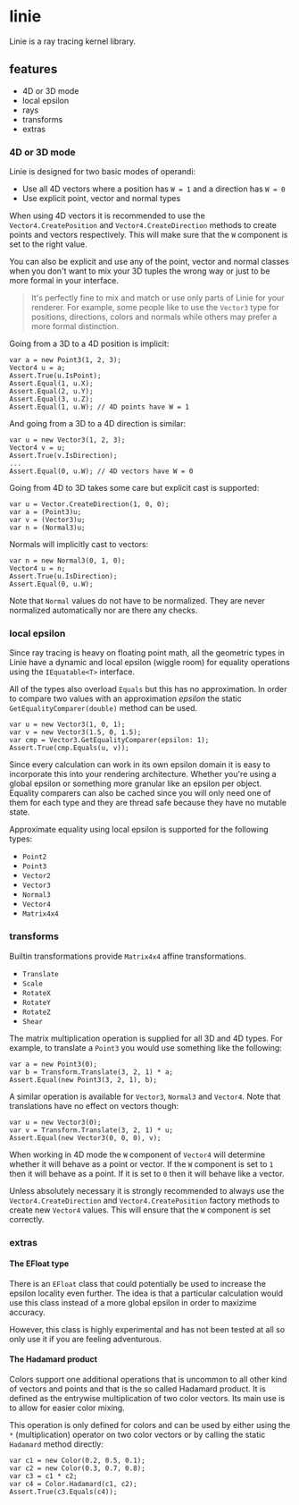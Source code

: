# linie
Linie is a ray tracing kernel library.

## features
* 4D or 3D mode
* local epsilon
* rays
* transforms
* extras

### 4D or 3D mode
Linie is designed for two basic modes of operandi:

* Use all 4D vectors where a position has `W = 1` and a direction has `W = 0`
* Use explicit point, vector and normal types

When using 4D vectors it is recommended to use the `Vector4.CreatePosition` and
`Vector4.CreateDirection` methods to create points and vectors respectively. This
will make sure that the `W` component is set to the right value.

You can also be explicit and use any of the point, vector and normal classes when you don't want to mix your 3D tuples the wrong way or just to be more formal in
your interface.

> It's perfectly fine to mix and match or use only parts of Linie for your
> renderer. For example, some people like to use the `Vector3` type for
> positions, directions, colors and normals while others may prefer a more formal
> distinction.

Going from a 3D to a 4D position is implicit:
```
var a = new Point3(1, 2, 3);
Vector4 u = a;
Assert.True(u.IsPoint);
Assert.Equal(1, u.X);
Assert.Equal(2, u.Y);
Assert.Equal(3, u.Z);
Assert.Equal(1, u.W); // 4D points have W = 1
```

And going from a 3D to a 4D direction is similar:
```
var u = new Vector3(1, 2, 3);
Vector4 v = u;
Assert.True(v.IsDirection);
...
Assert.Equal(0, u.W); // 4D vectors have W = 0
```

Going from 4D to 3D takes some care but explicit cast is supported:
```
var u = Vector.CreateDirection(1, 0, 0);
var a = (Point3)u;
var v = (Vector3)u;
var n = (Normal3)u;
```

Normals will implicitly cast to vectors:
```
var n = new Normal3(0, 1, 0);
Vector4 u = n;
Assert.True(u.IsDirection);
Assert.Equal(0, u.W);
```

Note that `Normal` values do not have to be normalized. They are never
normalized automatically nor are there any checks.

### local epsilon
Since ray tracing is heavy on floating point math, all the geometric types in
Linie have a dynamic and local epsilon (wiggle room) for equality operations
using the `IEquatable<T>` interface.

All of the types also overload `Equals` but this has no approximation. In order
to compare two values with an approximation *epsilon* the static
`GetEqualityComparer(double)` method can be used.
```
var u = new Vector3(1, 0, 1);
var v = new Vector3(1.5, 0, 1.5);
var cmp = Vector3.GetEqualityComparer(epsilon: 1);
Assert.True(cmp.Equals(u, v));
```

Since every calculation can work in its own epsilon domain it is easy to
incorporate this into your rendering architecture. Whether you're using a
global epsilon or something more granular like an epsilon per object. Equality
comparers can also be cached since you will only need one of them for each type
and they are thread safe because they have no mutable state.

Approximate equality using local epsilon is supported for the following types:
* `Point2`
* `Point3`
* `Vector2`
* `Vector3`
* `Normal3`
* `Vector4`
* `Matrix4x4`

### transforms
Builtin transformations provide `Matrix4x4` affine transformations.

* `Translate`
* `Scale`
* `RotateX`
* `RotateY`
* `RotateZ`
* `Shear`

The matrix multiplication operation is supplied for all 3D and 4D types. For 
example, to translate a `Point3` you would use something like the following:
```
var a = new Point3(0);
var b = Transform.Translate(3, 2, 1) * a;
Assert.Equal(new Point3(3, 2, 1), b);
```

A similar operation is available for `Vector3`, `Normal3` and `Vector4`. Note
that translations have no effect on vectors though:
```
var u = new Vector3(0);
var v = Transform.Translate(3, 2, 1) * u;
Assert.Equal(new Vector3(0, 0, 0), v);
```

When working in 4D mode the `W` component of `Vector4` will determine whether
it will behave as a point or vector. If the `W` component is set to `1` then it
will behave as a point. If it is set to `0` then it will behave like a vector.

Unless absolutely necessary it is strongly recommended to always use the 
`Vector4.CreateDirection` and `Vector4.CreatePosition` factory methods to create
new `Vector4` values. This will ensure that the `W` component is set correctly.

### extras
#### The EFloat type
There is an `EFloat` class that could potentially be used to increase the
epsilon locality even further. The idea is that a particular calculation would use this class instead of a more global epsilon in order to maxizime accuracy.

However, this class is highly experimental and has not been tested at all so only use it if you are feeling adventurous.

#### The Hadamard product
Colors support one additional operations that is uncommon to all other kind
of vectors and points and that is the so called Hadamard product. It is defined as the entrywise multiplication of two color vectors. Its main use is to allow for easier color mixing. 

This operation is only defined for colors and can be used by either using the `*` (multiplication) operator on two color vectors or by calling the static `Hadamard` method directly:
```
var c1 = new Color(0.2, 0.5, 0.1);
var c2 = new Color(0.3, 0.7, 0.8);
var c3 = c1 * c2;
var c4 = Color.Hadamard(c1, c2);
Assert.True(c3.Equals(c4));
```